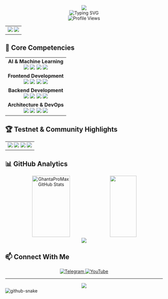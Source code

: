 <div align="center">
  <img src="https://capsule-render.vercel.app/api?type=waving&color=gradient&customColorList=12&height=200&section=header&text=Ghanta%20Pro%20Max&fontSize=80&fontAlignY=35&animation=twinkling&desc=Testnet%20Hunter%20%7C%20Cloud%20Ninja%20%7C%20YouTube%20Guide%20Creator&descAlignY=55&descAlign=50"/>
</div>

<div align="center">
  <img src="https://readme-typing-svg.herokuapp.com?font=Fira+Code&weight=500&size=40&duration=4000&pause=1000&color=00FF00&center=true&vCenter=true&width=600&height=100&lines=Testnet+Hunter;Cloud+Tools+Explorer;Free+GPU+Guide+Maker;Telegram+Community+Builder" alt="Typing SVG" />
</div>

<div align="center">
  <img src="https://komarev.com/ghpvc/?username=GhantaProMax&label=Profile%20views&color=0e75b6&style=flat" alt="Profile Views" />
</div>

<div align="center">
  <table>
    <tr>
      <td align="center">
        <img src="https://img.shields.io/badge/Full_Stack_Developer-5%2B_Years-0078D6?style=for-the-badge&logo=developer&logoColor=white" />
        <img src="https://img.shields.io/badge/Testnet_Work-Expert-00C853?style=for-the-badge&logo=enterprise&logoColor=white" />
      </td>
    </tr>
  </table>
</div>

## 💼 Core Competencies

<div align="center">
  <table>
    <tr>
      <td align="center">
        <b>AI & Machine Learning</b><br/>
        <img src="https://img.shields.io/badge/TensorFlow-FF6F00?style=flat-square&logo=tensorflow&logoColor=white" />
        <img src="https://img.shields.io/badge/PyTorch-EE4C2C?style=flat-square&logo=pytorch&logoColor=white" />
        <img src="https://img.shields.io/badge/Scikit_Learn-F7931E?style=flat-square&logo=scikit-learn&logoColor=white" />
        <img src="https://img.shields.io/badge/OpenAI-412991?style=flat-square&logo=openai&logoColor=white" />
      </td>
    </tr>
    <tr>
      <td align="center">
        <b>Frontend Development</b><br/>
        <img src="https://img.shields.io/badge/React-61DAFB?style=flat-square&logo=react&logoColor=black" />
        <img src="https://img.shields.io/badge/Vue.js-4FC08D?style=flat-square&logo=vue.js&logoColor=white" />
        <img src="https://img.shields.io/badge/Next.js-000000?style=flat-square&logo=next.js&logoColor=white" />
        <img src="https://img.shields.io/badge/Tailwind_CSS-38B2AC?style=flat-square&logo=tailwind-css&logoColor=white" />
      </td>
    </tr>
    <tr>
      <td align="center">
        <b>Backend Development</b><br/>
        <img src="https://img.shields.io/badge/Node.js-339933?style=flat-square&logo=nodedotjs&logoColor=white" />
        <img src="https://img.shields.io/badge/Express.js-000000?style=flat-square&logo=express&logoColor=white" />
        <img src="https://img.shields.io/badge/Laravel-FF2D20?style=flat-square&logo=laravel&logoColor=white" />
        <img src="https://img.shields.io/badge/Django-092E20?style=flat-square&logo=django&logoColor=white" />
      </td>
    </tr>
    <tr>
      <td align="center">
        <b>Architecture & DevOps</b><br/>
        <img src="https://img.shields.io/badge/Microservices-FF6F00?style=flat-square&logo=microservices&logoColor=white" />
        <img src="https://img.shields.io/badge/Docker-2496ED?style=flat-square&logo=docker&logoColor=white" />
        <img src="https://img.shields.io/badge/AWS-232F3E?style=flat-square&logo=amazon-aws&logoColor=white" />
        <img src="https://img.shields.io/badge/CI/CD-2088FF?style=flat-square&logo=github-actions&logoColor=white" />
      </td>
    </tr>
  </table>
</div>

## 🏆 Testnet & Community Highlights

<div align="center">
  <table>
    <tr>
      <td align="center">
        <img src="https://img.shields.io/badge/Nexus_Node-Guided-00C853?style=for-the-badge&logo=ubuntu&logoColor=white" />
        <img src="https://img.shields.io/badge/Gensyn_on_Cloud-FREE_Setup-00C853?style=for-the-badge&logo=google-cloud&logoColor=white" />
        <img src="https://img.shields.io/badge/Actec_RPC_Node-Tutorial-00C853?style=for-the-badge&logo=linux&logoColor=white" />
        <img src="https://img.shields.io/badge/Telegram_Community-100%2B_Users-blue?style=for-the-badge&logo=telegram&logoColor=white" />
      </td>
    </tr>
  </table>
</div>

## 📊 GitHub Analytics

<div align="center">
  <img width="49%" height="195px" src="https://github-readme-stats.vercel.app/api?username=GhantaProMax&show_icons=true&count_private=true&hide_border=true&title_color=00bfbf&icon_color=00bfbf&text_color=c9d1d9&bg_color=0d1117" alt="GhantaProMax GitHub Stats" /> 
  <img width="41%" height="195px" src="https://github-readme-stats.vercel.app/api/top-langs/?username=GhantaProMax&layout=compact&hide_border=true&title_color=00bfbf&text_color=00bfbf&bg_color=0d1117" />
</div>

<div align="center">
  <img src="https://github-readme-streak-stats.herokuapp.com/?user=GhantaProMax&theme=dark&hide_border=true" />
</div>

## 📫 Connect With Me

<div align="center">
  <a href="https://t.me/GhantaProMax">
    <img src="https://img.shields.io/badge/-Telegram-26A5E4?style=for-the-badge&logo=telegram&logoColor=white" alt="Telegram"/>
  </a>
  <a href="https://youtube.com/@GhantaProMax">
    <img src="https://img.shields.io/badge/-YouTube-FF0000?style=for-the-badge&logo=youtube&logoColor=white" alt="YouTube"/>
  </a>
</div>

---

<div align="center">
  <img src="https://capsule-render.vercel.app/api?type=waving&color=gradient&customColorList=12&height=100&section=footer&text=Let's%20Connect!&fontSize=40&fontAlignY=35&animation=twinkling"/>
</div>

<picture>
  <source media="(prefers-color-scheme: dark)" srcset="https://raw.githubusercontent.com/GhantaProMax/GhantaProMax/output/github-snake-dark.svg" />
  <source media="(prefers-color-scheme: light)" srcset="https://raw.githubusercontent.com/GhantaProMax/GhantaProMax/output/github-snake.svg" />
  <img alt="github-snake" src="https://raw.githubusercontent.com/GhantaProMax/GhantaProMax/output/github-snake.svg" />
</picture>
